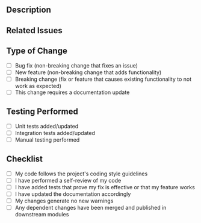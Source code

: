 ## Description

<!-- Provide a concise description of the changes in this PR -->

## Related Issues

<!-- Link any related issues using the format: Closes #issue_number or Fixes #issue_number -->

## Type of Change

- [ ] Bug fix (non-breaking change that fixes an issue)
- [ ] New feature (non-breaking change that adds functionality)
- [ ] Breaking change (fix or feature that causes existing functionality to not work as expected)
- [ ] This change requires a documentation update

## Testing Performed

<!-- Describe the testing you have performed -->

- [ ] Unit tests added/updated
- [ ] Integration tests added/updated
- [ ] Manual testing performed

## Checklist

- [ ] My code follows the project's coding style guidelines
- [ ] I have performed a self-review of my code
- [ ] I have added tests that prove my fix is effective or that my feature works
- [ ] I have updated the documentation accordingly
- [ ] My changes generate no new warnings
- [ ] Any dependent changes have been merged and published in downstream modules 
